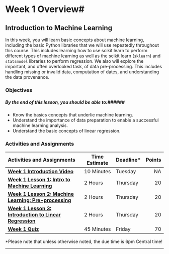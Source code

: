# Week 1 Overview#

## Introduction to Machine Learning ##

In this week, you will learn basic concepts about machine learning, including the basic Python libraries that we will use repeatedly throughout this course. This includes learning how to use scikit learn to perform different types of machine learning as well as the scikit learn (`sklearn`) and `statsmodel` libraries to perform regression. We also will explore the important, and often overlooked task, of data pre-processing. This includes handling missing or invalid data, computation of dates, and understanding the data provenance.

### Objectives ###

##### By the end of this lesson, you should be able to:######

- Know the basics concepts that underlie machine learning.
- Understand the importance of data preparation to enable a successful machine learning analysis.
- Understand the basic concepts of linear regression.

### Activities and Assignments ###

| Activities and Assignments               | Time Estimate | Deadline* | Points |
| :--------------------------------------- | ------------- | --------- | -----: |
| **[Week 1 Introduction Video][w1v]**     | 10 Minutes    | Tuesday   |     NA |
| **[Week 1 Lesson 1: Intro to Machine Learning](lesson1.md)** | 2 Hours       | Thursday  |     20 |
| **[Week 1 Lesson 2: Machine Learning: Pre-processing](lesson2.md)** | 2 Hours       | Thursday  |     20 |
| **[Week 1 Lesson 3: Introduction to Linear Regression](lesson3.md)** | 2 Hours       | Thursday  |     20 |
| **[Week 1 Quiz][w1q]**                   | 45 Minutes    | Friday    |     70 |

*Please note that unless otherwise noted, the due time is 6pm Central time!

----------
[w1v]: https://mediaspace.illinois.edu/media/
[w1q]: https://learn.illinois.edu/mod/quiz/view.php?id=1844328

